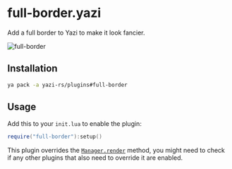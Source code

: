 # full-border.yazi

Add a full border to Yazi to make it look fancier.

![full-border](https://github.com/yazi-rs/plugins/assets/17523360/ef81b560-2465-4d36-abf2-5d21dcb7b987)

## Installation

```sh
ya pack -a yazi-rs/plugins#full-border
```

## Usage

Add this to your `init.lua` to enable the plugin:

```lua
require("full-border"):setup()
```

This plugin overrides the [`Manager.render`](https://github.com/sxyazi/yazi/blob/latest/yazi-plugin/preset/components/manager.lua) method,
you might need to check if any other plugins that also need to override it are enabled.
